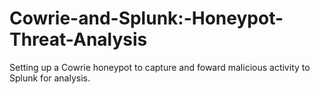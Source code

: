 # Cowrie-and-Splunk:-Honeypot-Threat-Analysis
Setting up a Cowrie honeypot to capture and foward malicious activity to Splunk for analysis. 
